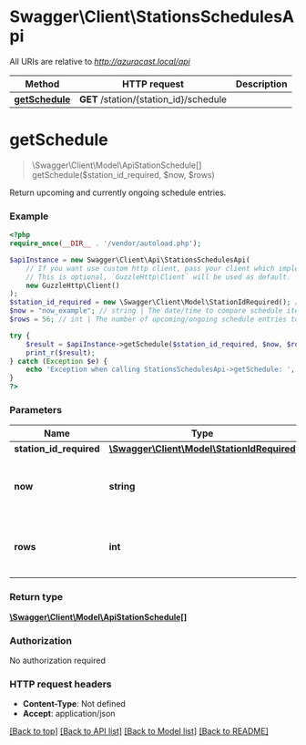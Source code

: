 # Swagger\Client\StationsSchedulesApi

All URIs are relative to *http://azuracast.local/api*

Method | HTTP request | Description
------------- | ------------- | -------------
[**getSchedule**](StationsSchedulesApi.md#getschedule) | **GET** /station/{station_id}/schedule | 

# **getSchedule**
> \Swagger\Client\Model\ApiStationSchedule[] getSchedule($station_id_required, $now, $rows)



Return upcoming and currently ongoing schedule entries.

### Example
```php
<?php
require_once(__DIR__ . '/vendor/autoload.php');

$apiInstance = new Swagger\Client\Api\StationsSchedulesApi(
    // If you want use custom http client, pass your client which implements `GuzzleHttp\ClientInterface`.
    // This is optional, `GuzzleHttp\Client` will be used as default.
    new GuzzleHttp\Client()
);
$station_id_required = new \Swagger\Client\Model\StationIdRequired(); // \Swagger\Client\Model\StationIdRequired | 
$now = "now_example"; // string | The date/time to compare schedule items to. Defaults to the current date and time.
$rows = 56; // int | The number of upcoming/ongoing schedule entries to return. Defaults to 5.

try {
    $result = $apiInstance->getSchedule($station_id_required, $now, $rows);
    print_r($result);
} catch (Exception $e) {
    echo 'Exception when calling StationsSchedulesApi->getSchedule: ', $e->getMessage(), PHP_EOL;
}
?>
```

### Parameters

Name | Type | Description  | Notes
------------- | ------------- | ------------- | -------------
 **station_id_required** | [**\Swagger\Client\Model\StationIdRequired**](../Model/.md)|  |
 **now** | **string**| The date/time to compare schedule items to. Defaults to the current date and time. | [optional]
 **rows** | **int**| The number of upcoming/ongoing schedule entries to return. Defaults to 5. | [optional]

### Return type

[**\Swagger\Client\Model\ApiStationSchedule[]**](../Model/ApiStationSchedule.md)

### Authorization

No authorization required

### HTTP request headers

 - **Content-Type**: Not defined
 - **Accept**: application/json

[[Back to top]](#) [[Back to API list]](../../README.md#documentation-for-api-endpoints) [[Back to Model list]](../../README.md#documentation-for-models) [[Back to README]](../../README.md)

